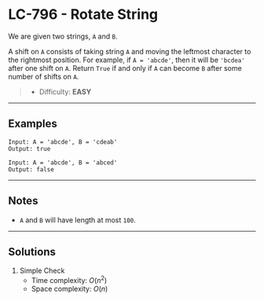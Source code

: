 # LC-796 - Rotate String

We are given two strings, `A` and `B`.

A shift on `A` consists of taking string `A` and moving the leftmost character to the rightmost position. For example, if `A = 'abcde'`, then it will be `'bcdea'` after one shift on `A`. Return `True` if and only if `A` can become `B` after some number of shifts on `A`.

> * Difficulty: **EASY**

---
## Examples

```
Input: A = 'abcde', B = 'cdeab'
Output: true
```

```
Input: A = 'abcde', B = 'abced'
Output: false
```

---
## Notes

* `A` and `B` will have length at most `100`.

---
## Solutions

1. Simple Check
    * Time complexity: $O(n^2)$
    * Space complexity: $O(n)$